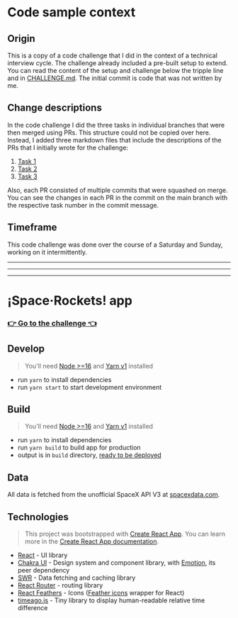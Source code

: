 # Code sample context

## Origin

This is a copy of a code challenge that I did in the context of a technical interview cycle.
The challenge already included a pre-built setup to extend. You can read the content of the
setup and challenge below the tripple line and in [CHALLENGE.md](./CHALLENGE.md). The initial
commit is code that was not written by me.

## Change descriptions

In the code challenge I did the three tasks in individual branches that were then merged
using PRs. This structure could not be copied over here. Instead, I added three markdown
files that include the descriptions of the PRs that I initially wrote for the challenge:

1. [Task 1](./docs/task-1.md)
2. [Task 2](./docs/task-2.md)
3. [Task 3](./docs/task-3.md)

Also, each PR consisted of multiple commits that were squashed on merge. You can see the
changes in each PR in the commit on the main branch with the respective task number in the
commit message.

## Timeframe

This code challenge was done over the course of a Saturday and Sunday, working on it
intermittently.

---
---
---

# ¡Space·Rockets! app

### [👉 Go to the challenge 👈](./CHALLENGE.md)

## Develop

> You'll need [Node >=16](https://nodejs.org/en/) and
> [Yarn v1](https://classic.yarnpkg.com/en/) installed

- run `yarn` to install dependencies
- run `yarn start` to start development environment

## Build

> You'll need [Node >=16](https://nodejs.org/en/) and
> [Yarn v1](https://classic.yarnpkg.com/en/) installed

- run `yarn` to install dependencies
- run `yarn build` to build app for production
- output is in `build` directory,
  [ready to be deployed](https://create-react-app.dev/docs/deployment/)

## Data

All data is fetched from the unofficial SpaceX API V3 at
[spacexdata.com](https://docs.spacexdata.com/?version=latest).

## Technologies

> This project was bootstrapped with
> [Create React App](https://github.com/facebook/create-react-app). You can
> learn more in the
> [Create React App documentation](https://facebook.github.io/create-react-app/docs/getting-started).

- [React](https://reactjs.org) - UI library
- [Chakra UI](https://chakra-ui.com) - Design system and component library, with
  [Emotion](https://emotion.sh), its peer dependency
- [SWR](https://swr.vercel.app) - Data fetching and caching library
- [React Router](https://reactrouter.com/docs/en/v6) - routing library
- [React Feathers](https://github.com/feathericons/react-feather) - Icons
  ([Feather icons](https://feathericons.com/) wrapper for React)
- [timeago.js](https://timeago.org/) - Tiny library to display human-readable
  relative time difference
